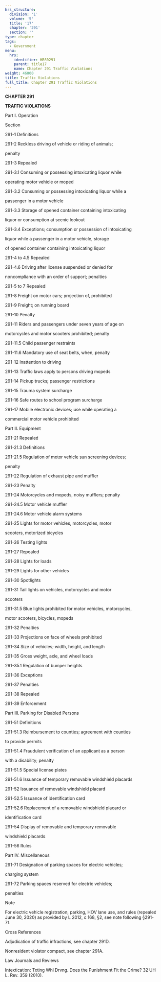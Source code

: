 ```yaml
---
hrs_structure:
  division: '1'
  volume: '5'
  title: '17'
  chapter: '291'
  section: ''
type: chapter
tags:
  - Government
menu:
  hrs:
    identifier: HRS0291
    parent: title17
    name: Chapter 291 Traffic Violations
weight: 46000
title: Traffic Violations
full_title: Chapter 291 Traffic Violations
---
```

**CHAPTER 291**

**TRAFFIC VIOLATIONS**

Part I. Operation

Section

291-1 Definitions

291-2 Reckless driving of vehicle or riding of animals;

penalty

291-3 Repealed

291-3.1 Consuming or possessing intoxicating liquor while

operating motor vehicle or moped

291-3.2 Consuming or possessing intoxicating liquor while a

passenger in a motor vehicle

291-3.3 Storage of opened container containing intoxicating

liquor or consumption at scenic lookout

291-3.4 Exceptions; consumption or possession of intoxicating

liquor while a passenger in a motor vehicle, storage

of opened container containing intoxicating liquor

291-4 to 4.5 Repealed

291-4.6 Driving after license suspended or denied for

noncompliance with an order of support; penalties

291-5 to 7 Repealed

291-8 Freight on motor cars; projection of, prohibited

291-9 Freight; on running board

291-10 Penalty

291-11 Riders and passengers under seven years of age on

motorcycles and motor scooters prohibited; penalty

291-11.5 Child passenger restraints

291-11.6 Mandatory use of seat belts, when, penalty

291-12 Inattention to driving

291-13 Traffic laws apply to persons driving mopeds

291-14 Pickup trucks; passenger restrictions

291-15 Trauma system surcharge

291-16 Safe routes to school program surcharge

291-17 Mobile electronic devices; use while operating a

commercial motor vehicle prohibited

Part II. Equipment

291-21 Repealed

291-21.3 Definitions

291-21.5 Regulation of motor vehicle sun screening devices;

penalty

291-22 Regulation of exhaust pipe and muffler

291-23 Penalty

291-24 Motorcycles and mopeds, noisy mufflers; penalty

291-24.5 Motor vehicle muffler

291-24.6 Motor vehicle alarm systems

291-25 Lights for motor vehicles, motorcycles, motor

scooters, motorized bicycles

291-26 Testing lights

291-27 Repealed

291-28 Lights for loads

291-29 Lights for other vehicles

291-30 Spotlights

291-31 Tail lights on vehicles, motorcycles and motor

scooters

291-31.5 Blue lights prohibited for motor vehicles, motorcycles,

motor scooters, bicycles, mopeds

291-32 Penalties

291-33 Projections on face of wheels prohibited

291-34 Size of vehicles; width, height, and length

291-35 Gross weight, axle, and wheel loads

291-35.1 Regulation of bumper heights

291-36 Exceptions

291-37 Penalties

291-38 Repealed

291-39 Enforcement

Part III. Parking for Disabled Persons

291-51 Definitions

291-51.3 Reimbursement to counties; agreement with counties

to provide permits

291-51.4 Fraudulent verification of an applicant as a person

with a disability; penalty

291-51.5 Special license plates

291-51.6 Issuance of temporary removable windshield placards

291-52 Issuance of removable windshield placard

291-52.5 Issuance of identification card

291-52.6 Replacement of a removable windshield placard or

identification card

291-54 Display of removable and temporary removable

windshield placards

291-56 Rules

Part IV. Miscellaneous

291-71 Designation of parking spaces for electric vehicles;

charging system

291-72 Parking spaces reserved for electric vehicles;

penalties

Note

For electric vehicle registration, parking, HOV lane use, and rules (repealed June 30, 2020) as provided by L 2012, c 168, §2, see note following §291-71.

Cross References

Adjudication of traffic infractions, see chapter 291D.

Nonresident violator compact, see chapter 291A.

Law Journals and Reviews

Intextication: Txting Whl Drvng. Does the Punishment Fit the Crime? 32 UH L. Rev. 359 (2010).